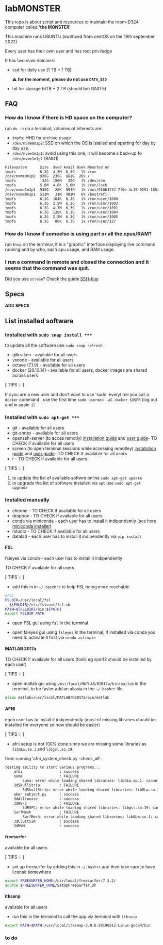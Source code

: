 # labMONSTER

This repo is about script and resources to maintain the room-D324 computer called **'the MONSTER'**

This machine runs UBUNTU (swithced from centOS on the 19th september 2022)

Every user has their own user and has root priviledge

It has two main Volumes:

- ssd for daily use (1 TB + 1 TB) 
  
  :warning: **for the moment, please do not use `DATA_SSD`**

- hd for storage (6TB + 2 TB (should be) RAID 5)

## FAQ 

### How do I know if there is HD space on the computer?

run `du -h` on a terminal, volumes of interests are:

- `tmpfs`: HHD for archive usage
- `/dev/nvme0n1p2`: SSD on which the OS is istalled and operting for day by day use.
- `/dev/nvme1n1p1`: avoid using this one, it will become a back-up fo `/dev/nvme1n1p2` (RAID1)

```bash
Filesystem      Size  Used Avail Use% Mounted on
tmpfs           6,3G  4,3M  6,3G   1% /run
/dev/nvme0n1p2  938G  230G  661G  26% /
tmpfs            32G  150M   32G   1% /dev/shm
tmpfs           5,0M  4,0K  5,0M   1% /run/lock
/dev/nvme1n1p1  938G   28K  891G   1% /mnt/91061732-7f0e-4c15-9251-185421ec948a
/dev/nvme0n1p1  511M   31M  481M   6% /boot/efi
tmpfs           6,3G  164K  6,3G   1% /run/user/1000
tmpfs           6,3G  2,5M  6,3G   1% /run/user/1003
tmpfs           6,3G  4,7M  6,3G   1% /run/user/1001
tmpfs           6,3G  120K  6,3G   1% /run/user/1004
tmpfs           6,3G  2,5M  6,3G   1% /run/user/1005
tmpfs           6,3G   88K  6,3G   1% /run/user/127
```

### How do I know if someelse is using part or all the cpus/RAM?

run `htop` on the terminal, it is a "graphic" interface displaying live command running and by who, each cpu usage, and RAM usage.

### I run a command in remote and closed the connection and it seems that the command was quit.

Did you use `screen`? Check the guide [SSH-tips](SSH-tips.md)

## Specs

**ADD SPECS**

## List installed software

### Installed with `sudo snap install ***`

to update all the software use `sudo snap refresh`

- gitkraken - available for all users
- vscode - available for all users
- octave (7.1.9) - available for all users
- docker (20.10.14) - available for all users, docker images are shared across users

[ TIPS :bulb: ]

If ayou are a new user and don't want to use 'sudo' everytime you call a `docker` command , use the first time `sudo usermod -aG docker $USER` (log out and in again :/)

### Installed with `sudo apt-get ***`

- git - available for all users
- git-annex - available for all users
- openssh-server (to acces remotly) [installation guide](https://linuxize.com/post/how-to-enable-ssh-on-ubuntu-18-04/)  and [user guide](`SSH-access.md`)- TO CHECK if available for all users
- screen (to open terminal sessions while accessing remotley) [installation guide](https://linuxize.com/post/how-to-use-linux-screen/) and [user guide](`SSH-access.md`)- TO CHECK if available for all users
- r - TO CHECK if available for all users
  
[ TIPS :bulb: ]

1. to update the list of available softwre online `sudo apt-get update`
2. to upgrade the list of software installed via `apt` use `sudo apt-get upgrade`


### Installed manually

- chrome - TO CHECK if available for all users
- dropbox - TO CHECK if available for all users
- conda via miniconda - each user has to install it indipendently (see here [miniconda installer](https://docs.conda.io/en/latest/miniconda.html))
- rstudio - TO CHECK if available for all users
- datalad - each user has to install it indipendently via `pip install`

#### FSL

fsleyes via conda - each user has to install it indipendently

TO CHECK if available for all users

[ TIPS :bulb: ]

- add this in in `~/.baschrc` to help FSL being more reachable

```bash
#FSL
FSLDIR=/usr/local/fsl
. ${FSLDIR}/etc/fslconf/fsl.sh
PATH=${FSLDIR}/bin:${PATH}
export FSLDIR PATH
```

- open FSL gui using `fsl` in the terminal

- open fsleyes gui using `fsleyes` in the terminal, if installed via conda you need to activate it first via `conda activate`

#### MATLAB 2017a

TO CHECK if available for all users (tools eg spm12 should be installed by each user)

[ TIPS :bulb: ]

- open matlab gui using `/usr/local/MATLAB/R2017a/bin/matlab` in the terminal, to be faster add an aliasia in the `~/.bashrc` file

```bash
alias matlab=/usr/local/MATLAB/R2017a/bin/matlab
```

#### AFNI

each user has to install it indipendently (most of missing libraries should be installed for everyone so now should be easier)

[ TIPS :bulb: ]

- afni setup is not 100% done since we are missing some libraries as `libGLw.so.1` and `libgsl.so.19`

from running 'afni_system_check.py -check_all':

```bash
testing ability to start various programs...
    afni                 : success
    suma                 : FAILURE
        suma: error while loading shared libraries: libGLw.so.1: cannot open shared object file: No such file or directory
    3dSkullStrip         : FAILURE
        3dSkullStrip: error while loading shared libraries: libGLw.so.1: cannot open shared object file: No such file or directory
    uber_subject.py      : success
    3dAllineate          : success
    3dRSFC               : FAILURE
        3dRSFC: error while loading shared libraries: libgsl.so.19: cannot open shared object file: No such file or directory
    SurfMesh             : FAILURE
        SurfMesh: error while loading shared libraries: libGLw.so.1: cannot open shared object file: No such file or directory
    3dClustSim           : success
    3dMVM                : success
```

#### freesurfer

available for all users

[ TIPS :bulb: ]

- set up freesurfer by adding this in `~/.bashrc` and then take care to have license somewhere

```bash
export FREESURFER_HOME=/usr/local/freesurfer/7.3.2/
source $FREESURFER_HOME/SetUpFreeSurfer.sh
```
#### itksanp

available for all users

- run this in the terminal to call the app via terminal with `itksnap`

```bash
export PATH=$PATH:/usr/local/itksnap-3.8.0-20190612-Linux-gcc64/bin
```

### to do
